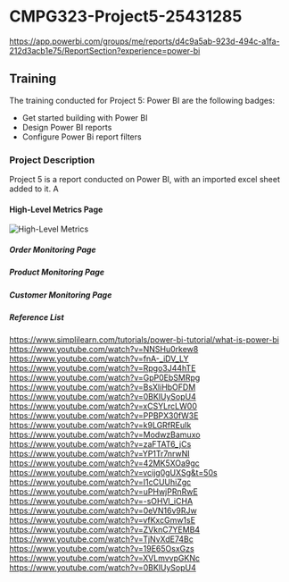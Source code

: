 # CMPG323-Project5-25431285 
https://app.powerbi.com/groups/me/reports/d4c9a5ab-923d-494c-a1fa-212d3acb1e75/ReportSection?experience=power-bi
## Training
The training conducted for Project 5: Power BI are the following badges:
- Get started building with Power BI
- Design Power BI reports
- Configure Power Bi report filters
### Project Description
Project 5 is a report conducted on Power BI, with an imported excel sheet added to it. 
A 
#### High-Level Metrics Page
![High-Level Metrics](https://github.com/Tshepiso37/CMPG323-Project5-25431285/assets/91364465/5cde8376-e96b-47b1-ab5c-fc492cd97a34)

##### Order Monitoring Page
##### Product Monitoring Page
##### Customer Monitoring Page
##### Reference List
https://www.simplilearn.com/tutorials/power-bi-tutorial/what-is-power-bi
https://www.youtube.com/watch?v=NNSHu0rkew8
https://www.youtube.com/watch?v=fnA-_iDV_LY
https://www.youtube.com/watch?v=Rpgo3J44hTE
https://www.youtube.com/watch?v=GpP0EbSMRpg
https://www.youtube.com/watch?v=BsXliHbOFDM
https://www.youtube.com/watch?v=0BKlUySopU4
https://www.youtube.com/watch?v=xCSYLrcLW00
https://www.youtube.com/watch?v=PPBPX30fW3E
https://www.youtube.com/watch?v=k9LGRfREuIk
https://www.youtube.com/watch?v=ModwzBamuxo
https://www.youtube.com/watch?v=zaFTAT6_jCs
https://www.youtube.com/watch?v=YP1Tr7nrwNI
https://www.youtube.com/watch?v=42MK5XOa9gc
https://www.youtube.com/watch?v=vcijg0gUXSg&t=50s
https://www.youtube.com/watch?v=I1cCUUhiZgc
https://www.youtube.com/watch?v=uPHwjPRnRwE
https://www.youtube.com/watch?v=-sOHVl_iCHA
https://www.youtube.com/watch?v=0eVN16v9RJw
https://www.youtube.com/watch?v=vfKxcGmw1sE
https://www.youtube.com/watch?v=ZVknC7YEMB4
https://www.youtube.com/watch?v=TjNvXdE74Bc
https://www.youtube.com/watch?v=19E65OsxGzs
https://www.youtube.com/watch?v=XVLmvvpGKNc
https://www.youtube.com/watch?v=0BKlUySopU4
